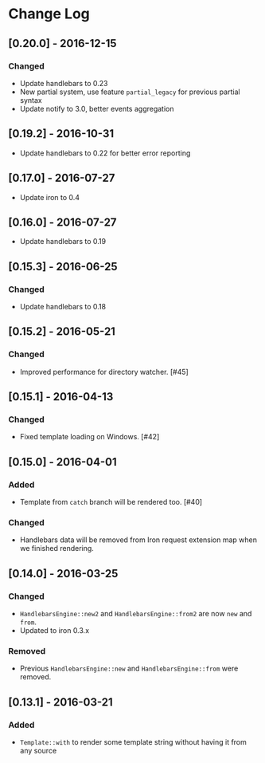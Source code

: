 # Change Log

## [0.20.0] - 2016-12-15

### Changed

* Update handlebars to 0.23
* New partial system, use feature `partial_legacy` for previous
  partial syntax
* Update notify to 3.0, better events aggregation

## [0.19.2] - 2016-10-31

* Update handlebars to 0.22 for better error reporting

## [0.17.0] - 2016-07-27

* Update iron to 0.4

## [0.16.0] - 2016-07-27

* Update handlebars to 0.19

## [0.15.3] - 2016-06-25

### Changed

* Update handlebars to 0.18

## [0.15.2] - 2016-05-21

### Changed

* Improved performance for directory watcher. [#45]

## [0.15.1] - 2016-04-13

### Changed

* Fixed template loading on Windows. [#42]

## [0.15.0] - 2016-04-01

### Added

* Template from `catch` branch will be rendered too. [#40]

### Changed

* Handlebars data will be removed from Iron request extension map when
  we finished rendering.

## [0.14.0] - 2016-03-25

### Changed

* `HandlebarsEngine::new2` and `HandlebarsEngine::from2` are now `new`
  and `from`.
* Updated to iron 0.3.x

### Removed

* Previous `HandlebarsEngine::new` and `HandlebarsEngine::from` were
  removed.

## [0.13.1] - 2016-03-21

### Added

* `Template::with` to render some template string without having it
  from any source
